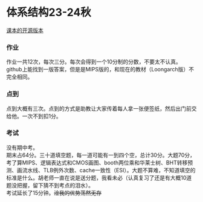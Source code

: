 # 体系结构23-24秋
[课本的开源版本](https://github.com/foxsen/archbase)  
### 作业
作业一共12次，每次三分。每次会得到一个10分制的分数，不要太不认真。  
github上能找到一版答案，但是是MIPS版的，和现在的教材（Loongarch版）不完全相同。  
### 点到
点到大概有三次。点到的方式是助教让大家传着每人拿一张便签纸，然后出门前交给他。一次不到扣1分。  
### 考试
没有期中考。  
期末占64分。三十道填空题，每一道可能有一到四个空，总计30分。大题70分，考了算MIPS、逻辑表达式和CMOS画图、booth两位乘和华莱士树、BHT转移预测、画流水线、TLB例外次数、cache一致性（ESI）。大题不算难，不知道填空的标准是什么。胡老师一直在说是送分题，我看未必（认真复习了还是有大概10道题没把握，留下猜不到考点的泪水）。  
考试延长了15分钟。~~淦我的优势荡然无存~~